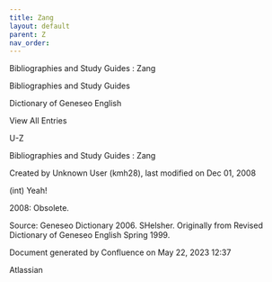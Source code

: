 ```yaml
---
title: Zang
layout: default
parent: Z
nav_order:
---
```


Bibliographies and Study Guides : Zang

Bibliographies and Study Guides

Dictionary of Geneseo English

View All Entries

U-Z

Bibliographies and Study Guides : Zang

Created by  Unknown User (kmh28), last modified on Dec 01, 2008

(int) Yeah!

2008: Obsolete.

Source: Geneseo Dictionary 2006. SHelsher. Originally from Revised Dictionary of Geneseo English Spring 1999. 

Document generated by Confluence on May 22, 2023 12:37

Atlassian
